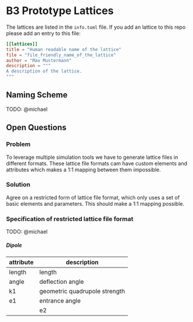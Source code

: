# B3 Prototype Lattices

The lattices are listed in the `info.toml` file. If you add an lattice to this repo please add an entry to this file:

```toml
[[lattices]]
title = "Human readable name of the lattice"
file = "file_friendly_name_of_the_lattice"
author = "Max Mustermann"
description = """
A description of the lattice.
"""
```

## Naming Scheme

TODO: @michael

## Open Questions

### Problem

To leverage multiple simulation tools we have to generate lattice files in different formats. These lattice file formats cam have custom elements and attributes which makes a 1:1 mapping between them impossible.

### Solution

Agree on a restricted form of lattice file format, which only uses a set of basic elements and parameters. This should make a 1:1 mapping possible. 

### Specification of restricted lattice file format

TODO: @michael

##### Dipole

 | attribute     | description |
 | ------------- | ----------- |
 | length      |  length |
 | angle      | deflection angle    |
 | k1 | geometric quadrupole strength   |
  | e1      | entrance angle    |
    | e2      |   exit angle  |
